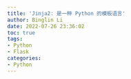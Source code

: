 ```yaml
---
title: 'Jinja2: 是一种 Python 的模板语言'
author: Binglin Li
date: 2022-07-26 23:36:02
toc: true
tags:
- Python
- Flask
categories:
- Python
---
```


